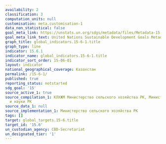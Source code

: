 ```yaml
---
availability: 2
classification: 3
computation_units: null
customisation: meta.customisation-1
data_non_statistical: false
goal_meta_link: https://unstats.un.org/sdgs/metadata/files/Metadata-15-06-01.pdf
goal_meta_link_text: United Nations Sustainable Development Goals Metadata (pdf 456kB)
graph_title: global_indicators.15-6-1.title
graph_type: line
indicator: 15.6.1
indicator_name: global_indicators.15-6-1.title
indicator_sort_order: 15-06-01
layout: indicator
national_geographical_coverage: Казахстан
permalink: /15-6-1/
published: true
reporting_status: notstarted
sdg_goal: '15'
source_active_1: true
source_compilation_1: КЛХЖМ Министерство сельского хозяйства РК, Министерство образования
  и науки РК
source_data_1: null
source_implementation_1: Министерство сельского хозяйства РК
tags: []
target: global_targets.15-6.title
target_id: '15.6'
un_custodian_agency: CBD-Secretariat
un_designated_tier: '1'
---
```

